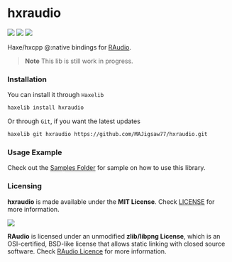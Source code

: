 # hxraudio

![](https://img.shields.io/github/repo-size/MAJigsaw77/hxraudio) ![](https://badgen.net/github/open-issues/MAJigsaw77/hxraudio) ![](https://badgen.net/badge/license/MIT/green)

Haxe/hxcpp @:native bindings for [RAudio](https://github.com/raysan5/raudio).

> **Note**
> This lib is still work in progress.

### Installation

You can install it through `Haxelib`
```bash
haxelib install hxraudio
```
Or through `Git`, if you want the latest updates
```bash
haxelib git hxraudio https://github.com/MAJigsaw77/hxraudio.git
```

### Usage Example

Check out the [Samples Folder](samples/) for sample on how to use this library.

### Licensing

**hxraudio** is made available under the **MIT License**. Check [LICENSE](./LICENSE) for more information.

![](https://github.com/raysan5/raudio/blob/master/logo/raudio_128x128.png)

**RAudio** is licensed under an unmodified **zlib/libpng License**, which is an OSI-certified, BSD-like license that allows static linking with closed source software. Check [RAudio Licence](https://github.com/raysan5/raudio/blob/master/LICENSE) for more information.
